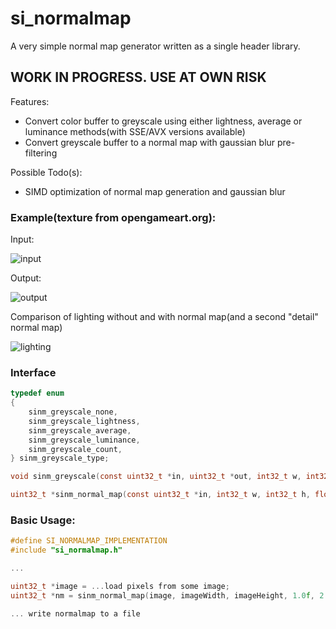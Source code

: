 # si_normalmap
A very simple normal map generator written as a single header library. 

## WORK IN PROGRESS. USE AT OWN RISK

Features:
 - Convert color buffer to greyscale using either lightness, average or luminance methods(with SSE/AVX versions available)
 - Convert greyscale buffer to a normal map with gaussian blur pre-filtering
 
Possible Todo(s):
 - SIMD optimization of normal map generation and gaussian blur

### Example(texture from opengameart.org):

Input:

![input](https://imgur.com/Grx9Uvs.png) 

Output:

![output](https://i.imgur.com/m64imlB.png)

Comparison of lighting without and with normal map(and a second "detail" normal map)

![lighting](https://imgur.com/CIw2oFB.png)

### Interface
```C
typedef enum
{
    sinm_greyscale_none,
    sinm_greyscale_lightness,
    sinm_greyscale_average,
    sinm_greyscale_luminance,
    sinm_greyscale_count,
} sinm_greyscale_type;

void sinm_greyscale(const uint32_t *in, uint32_t *out, int32_t w, int32_t h, sinm_greyscale_type type);

uint32_t *sinm_normal_map(const uint32_t *in, int32_t w, int32_t h, float scale, float blurRadius, sinm_greyscale_type greyscaleType);
```

### Basic Usage:
```C
#define SI_NORMALMAP_IMPLEMENTATION
#include "si_normalmap.h"

...

uint32_t *image = ...load pixels from some image;
uint32_t *nm = sinm_normal_map(image, imageWidth, imageHeight, 1.0f, 2.0f, sinm_greyscale_average); 

... write normalmap to a file

```
